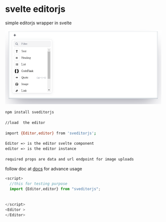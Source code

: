 
# svelte editorjs

simple editorjs wrapper in svelte

![alt text](https://github.com/pouchcms/sveditorjs/blob/master/ScreenShot%20Tool%20-20231030152142.png?raw=true)


```bash
npm install sveditorjs 

//load  the editor

import {Editor,editor} from 'sveditorjs';

Editor => is the editor svelte component
editor => is the editor instance

required props are data and url endpoint for image uploads

```

follow doc at 
[docs](https://editorjs.io/)
for advance usage


```js
<script>
  //this for testing purpose
  import {Editor,editor} from "sveditorjs"; 
 

</script>
<Editor >
</Editor>
```
